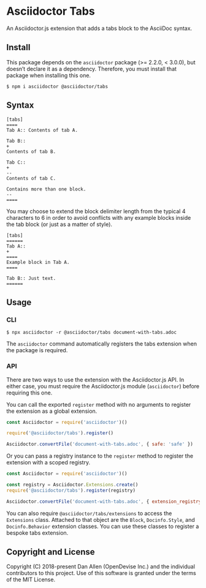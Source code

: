 # Asciidoctor Tabs

An Asciidoctor.js extension that adds a tabs block to the AsciiDoc syntax.

## Install

This package depends on the `asciidoctor` package (>= 2.2.0, < 3.0.0), but doesn’t declare it as a dependency.
Therefore, you must install that package when installing this one.

```console
$ npm i asciidoctor @asciidoctor/tabs
```

## Syntax

```asciidoc
[tabs]
====
Tab A:: Contents of tab A.

Tab B::
+
Contents of tab B.

Tab C::
+
--
Contents of tab C.

Contains more than one block.
--
====
```

You may choose to extend the block delimiter length from the typical 4 characters to 6 in order to avoid conflicts with any example blocks inside the tab block (or just as a matter of style).

```asciidoc
[tabs]
======
Tab A::
+
====
Example block in Tab A.
====

Tab B:: Just text.
======
```

## Usage

### CLI

```console
$ npx asciidoctor -r @asciidoctor/tabs document-with-tabs.adoc
```

The `asciidoctor` command automatically registers the tabs extension when the package is required.

### API

There are two ways to use the extension with the Asciidoctor.js API.
In either case, you must require the Asciidoctor.js module (`asciidoctor`) before requiring this one.

You can call the exported `register` method with no arguments to register the extension as a global extension.

```js
const Asciidoctor = require('asciidoctor')()

require('@asciidoctor/tabs').register()

Asciidoctor.convertFile('document-with-tabs.adoc', { safe: 'safe' })
```

Or you can pass a registry instance to the `register` method to register the extension with a scoped registry.

```js
const Asciidoctor = require('asciidoctor')()

const registry = Asciidoctor.Extensions.create()
require('@asciidoctor/tabs').register(registry)

Asciidoctor.convertFile('document-with-tabs.adoc', { extension_registry: registry, safe: 'safe' })
```

You can also require `@asciidoctor/tabs/extensions` to access the `Extensions` class.
Attached to that object are the `Block`, `Docinfo.Style`, and `Docinfo.Behavior` extension classes.
You can use these classes to register a bespoke tabs extension.

## Copyright and License

Copyright (C) 2018-present Dan Allen (OpenDevise Inc.) and the individual contributors to this project.
Use of this software is granted under the terms of the MIT License.
